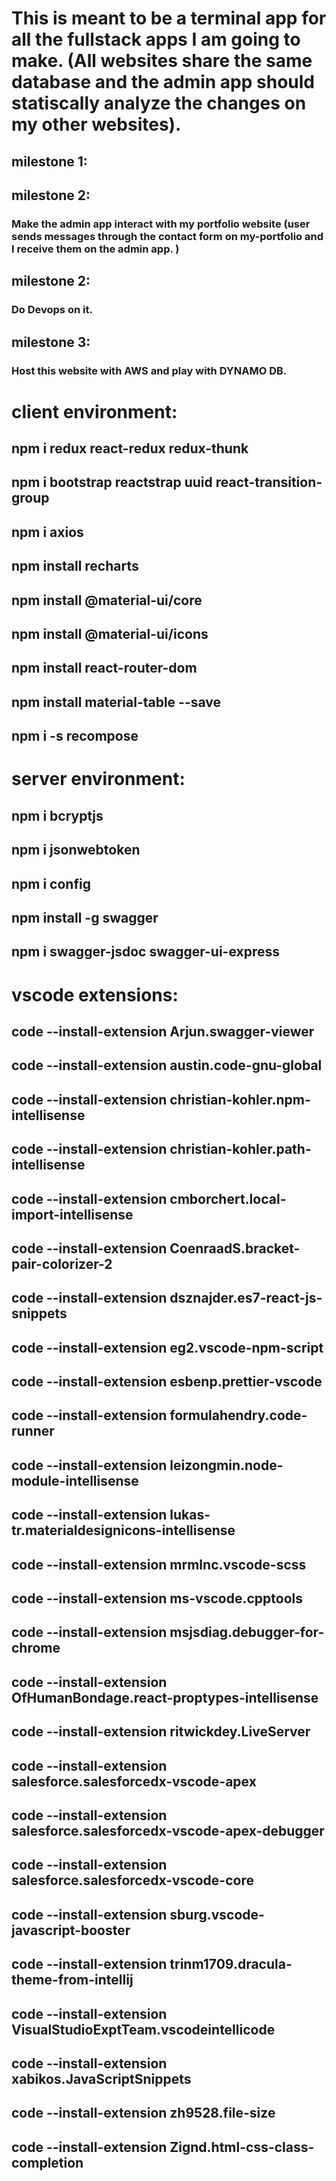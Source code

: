 # This is meant to be a terminal app for all the fullstack apps I am going to make. (All websites share the same database and the admin app should statiscally analyze the changes on my other websites).

## milestone 1:

## milestone 2:

### Make the admin app interact with my portfolio website (user sends messages through the contact form on my-portfolio and I receive them on the admin app. )

## milestone 2:

### Do Devops on it.

## milestone 3:

### Host this website with AWS and play with DYNAMO DB.

# client environment:

## npm i redux react-redux redux-thunk

## npm i bootstrap reactstrap uuid react-transition-group

## npm i axios

## npm install recharts

## npm install @material-ui/core

## npm install @material-ui/icons

## npm install react-router-dom

## npm install material-table --save

## npm i -s recompose

# server environment:

## npm i bcryptjs

## npm i jsonwebtoken

## npm i config

## npm install -g swagger

## npm i swagger-jsdoc swagger-ui-express

# vscode extensions:

## code --install-extension Arjun.swagger-viewer

## code --install-extension austin.code-gnu-global

## code --install-extension christian-kohler.npm-intellisense

## code --install-extension christian-kohler.path-intellisense

## code --install-extension cmborchert.local-import-intellisense

## code --install-extension CoenraadS.bracket-pair-colorizer-2

## code --install-extension dsznajder.es7-react-js-snippets

## code --install-extension eg2.vscode-npm-script

## code --install-extension esbenp.prettier-vscode

## code --install-extension formulahendry.code-runner

## code --install-extension leizongmin.node-module-intellisense

## code --install-extension lukas-tr.materialdesignicons-intellisense

## code --install-extension mrmlnc.vscode-scss

## code --install-extension ms-vscode.cpptools

## code --install-extension msjsdiag.debugger-for-chrome

## code --install-extension OfHumanBondage.react-proptypes-intellisense

## code --install-extension ritwickdey.LiveServer

## code --install-extension salesforce.salesforcedx-vscode-apex

## code --install-extension salesforce.salesforcedx-vscode-apex-debugger

## code --install-extension salesforce.salesforcedx-vscode-core

## code --install-extension sburg.vscode-javascript-booster

## code --install-extension trinm1709.dracula-theme-from-intellij

## code --install-extension VisualStudioExptTeam.vscodeintellicode

## code --install-extension xabikos.JavaScriptSnippets

## code --install-extension zh9528.file-size

## code --install-extension Zignd.html-css-class-completion

